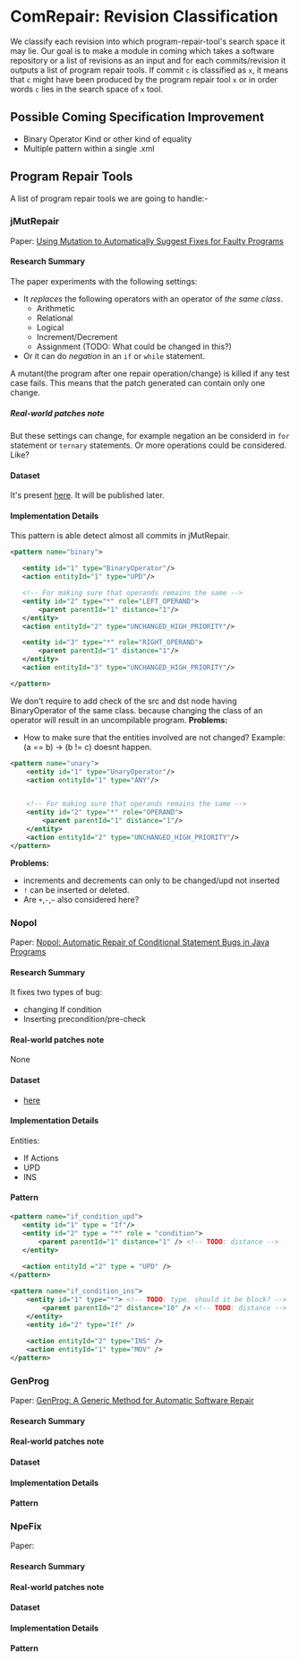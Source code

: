 #  ComRepair: Revision Classification 


We classify each revision into which program-repair-tool's search space it may lie. 
Our goal is to make a module in coming which takes a software repository or a list of revisions as an input 
and for each commits/revision it outputs a list of program repair tools. 
If commit `c` is classified as `x`, it means that `c` might have been produced by the program repair tool `x` 
or in order words `c` lies in the search space of `x` tool.


## Possible Coming Specification Improvement 
- Binary Operator Kind or other kind of equality
- Multiple pattern within a single .xml

## Program Repair Tools
A list of program repair tools we are going to handle:- 
 
 ### jMutRepair 
 
 Paper: [Using Mutation to Automatically Suggest Fixes for Faulty Programs ](http://www.utdallas.edu/~ewong/SE6367/01-Project/08-SFL-papers/10-Automatically-Suggest-Fixes.pdf)

 #### Research Summary
 The paper experiments with the following settings:
 - It *replaces* the following operators with an operator of *the same class*.
     - Arithmetic
     - Relational
     - Logical
     - Increment/Decrement
     - Assignment (TODO: What could be changed in this?)
 - Or it can do *negation* in an `if` or `while` statement.
 
 A mutant(the program after one repair operation/change) is killed if any test case fails. 
 This means that the patch generated can contain only one change.  
 
 ##### Real-world patches note
 But these settings can change, for example negation an be considerd in `for` statement or `ternary` statements. 
 Or more operations could be considered. Like? 
 
 #### Dataset
 It's present [here](https://github.com/kth-tcs/defects4j-repair-reloaded/tree/comrepair-coming/coming_data/jMutRepair). It will be published later. 
 
 #### Implementation Details
 
 This pattern is able detect almost all commits in jMutRepair. 

 ```xml
<pattern name="binary">

    <entity id="1" type="BinaryOperator"/>
    <action entityId="1" type="UPD"/>

    <!-- For making sure that operands remains the same -->
    <entity id="2" type="*" role="LEFT_OPERAND">
        <parent parentId="1" distance="1"/>
    </entity>
    <action entityId="2" type="UNCHANGED_HIGH_PRIORITY"/>

    <entity id="3" type="*" role="RIGHT_OPERAND">
        <parent parentId="1" distance="1"/>
    </entity>
    <action entityId="3" type="UNCHANGED_HIGH_PRIORITY"/>

</pattern>

```
We don't require to add check of the src and dst node having BinaryOperator of the same class.
because changing the class of an operator will result in an uncompilable program.
**Problems:**
 - How to make sure that the entities involved are not changed? Example: (a == b) -> (b != c) doesnt happen.


```xml
<pattern name="unary">
    <entity id="1" type="UnaryOperator"/>
    <action entityId="1" type="ANY"/>


    <!-- For making sure that operands remains the same -->
    <entity id="2" type="*" role="OPERAND">
        <parent parentId="1" distance="1"/>
    </entity>
    <action entityId="2" type="UNCHANGED_HIGH_PRIORITY"/>
</pattern>
```
**Problems:**
 - increments and decrements can only to be changed/upd not inserted
 - `!` can be inserted or deleted. 
 - Are `+`,`-`,`~` also considered here?
 



 ### Nopol
 
 Paper: [Nopol: Automatic Repair of Conditional Statement Bugs in Java Programs](https://hal.archives-ouvertes.fr/hal-01285008/file/nopol.pdf)
 
 #### Research Summary
 It fixes two types of bug:
 - changing If condition
 - Inserting precondition/pre-check
 
 #### Real-world patches note
 None
 
 #### Dataset
 - [here](https://github.com/kth-tcs/defects4j-repair-reloaded/tree/comrepair-coming/coming_data/Nopol)

 #### Implementation Details
 Entities: 
 - If
 Actions
 - UPD
 - INS
 
 #### Pattern
 ```xml
<pattern name="if_condition_upd">
    <entity id="1" type = "If"/>
    <entity id="2" type = "*" role = "condition">
        <parent parentId="1" distance="1" /> <!-- TODO: distance -->
    </entity>
    
    <action entityId ="2" type = "UPD" />
</pattern>
```

```xml
<pattern name="if_condition_ins">
    <entity id="1" type="*"> <!-- TODO: type. should it be block? -->
        <parent parentId="2" distance="10" /> <!-- TODO: distance -->
    </entity>
    <entity id="2" type="If" />
    
    <action entityId="2" type="INS" />
    <action entityId="1" type="MOV" />
</pattern>

```
 
 ### GenProg
 
 Paper: [GenProg: A Generic Method for Automatic Software Repair](https://ieeexplore.ieee.org/document/6035728)
 
 #### Research Summary
 #### Real-world patches note
 #### Dataset
 #### Implementation Details
 #### Pattern
 
 ### NpeFix
 
  Paper:
  
  #### Research Summary
  #### Real-world patches note
  #### Dataset
  #### Implementation Details
  #### Pattern
 